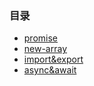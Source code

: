 ### 目录

* [promise](promise.html)
* [new-array](new-array.html)
* [import&export](import&export.html)
* [async&await](promise.html)